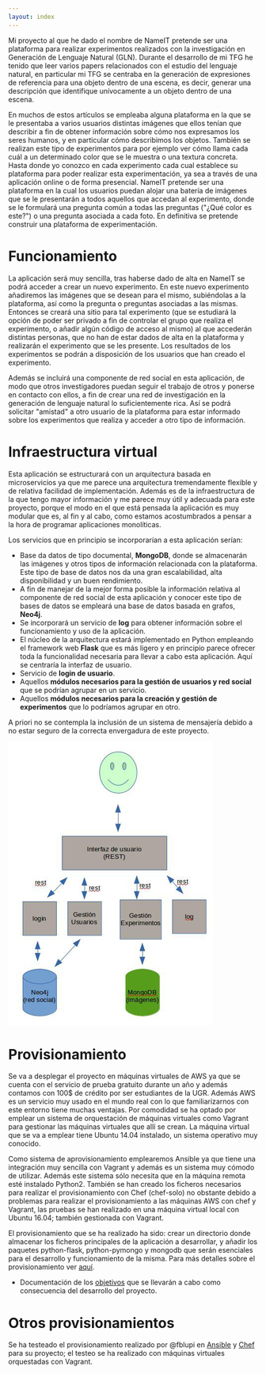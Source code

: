 ```yaml
---
layout: index
---
```


Mi proyecto al que he dado el nombre de NameIT pretende ser una plataforma para realizar experimentos realizados con la investigación en Generación de Lenguaje Natural (GLN). Durante el desarrollo de mi TFG he tenido que leer varios papers relacionados con el estudio del lenguaje natural, en particular mi TFG se centraba en la generación de expresiones de referencia para una objeto dentro de una escena, es decir, generar una descripción que identifique unívocamente a un objeto dentro de una escena.

En muchos de estos artículos se empleaba alguna plataforma en la que se le presentaba a varios usuarios distintas imágenes que ellos tenían que describir a fin de obtener información sobre cómo nos expresamos los seres humanos, y en particular cómo describimos los objetos. También se realizan este tipo de experimentos para por ejemplo ver cómo llama cada cuál a un determinado color que se le muestra o una textura concreta. Hasta donde yo conozco en cada experimento cada cual establece su plataforma para poder realizar esta experimentación, ya sea a través de una aplicación online o de forma presencial. NameIT pretende ser una plataforma en la cual los usuarios puedan alojar una batería de imágenes que se le presentarán a todos aquellos que accedan al experimento, donde se le formulará una pregunta común a todas las preguntas ("¿Qué color es este?") o una pregunta asociada a cada foto. En definitiva se pretende construir una plataforma de experimentación.

# Funcionamiento

La aplicación será muy sencilla, tras haberse dado de alta en NameIT se podrá acceder a crear un nuevo experimento. En este nuevo experimento añadiremos las imágenes que se desean para el mismo, subiéndolas a la plataforma, así como la pregunta o preguntas asociadas a las mismas. Entonces se creará una sitio para tal experimento (que se estudiará la opción de poder ser privado a fin de controlar el grupo que realiza el experimento, o añadir algún código de acceso al mismo) al que accederán distintas personas, que no han de estar dados de alta en la plataforma y realizarán el experimento que se les presente. Los resultados de los experimentos se podrán a disposición de los usuarios que han creado el experimento.

Además se incluirá una componente de red social en esta aplicación, de modo que otros investigadores puedan seguir el trabajo de otros y ponerse en contacto con ellos, a fin de crear una red de investigación en la generación de lenguaje natural lo suficientemente rica. Así se podrá solicitar "amistad" a otro usuario de la plataforma para estar informado sobre los experimentos que realiza y acceder a otro tipo de información.

# Infraestructura virtual

Esta aplicación se estructurará con un arquitectura basada en microservicios ya que me parece una arquitectura tremendamente flexible y de relativa facilidad de implementación. Además es de la infraestructura de la que tengo mayor información y me parece muy útil y adecuada para este proyecto, porque el modo en el que está pensada la aplicación es muy modular que es, al fin y al cabo, como estamos acostumbrados a pensar a la hora de programar aplicaciones monolíticas.

Los servicios que en principio se incorporarían a esta aplicación serían:

- Base da datos de tipo documental, **MongoDB**, donde se almacenarán las imágenes y otros tipos de información relacionada con la plataforma. Este tipo de base de datos nos da una gran escalabilidad, alta disponibilidad y un buen rendimiento.
- A fin de manejar de la mejor forma posible la información relativa al componente de red social de esta aplicación y conocer este tipo de bases de datos se empleará una base de datos basada en grafos, **Neo4j**.
- Se incorporará un servicio de **log** para obtener información sobre el funcionamiento y uso de la aplicación.
- El núcleo de la arquitectura estará implementado en Python empleando el framework web **Flask** que es más ligero y en principio parece ofrecer toda la funcionalidad necesaria para llevar a cabo esta aplicación. Aquí se centraría la interfaz de usuario.
- Servicio de **login de usuario**.
- Aquellos **módulos necesarios para la gestión de usuarios y red social** que se podrían agrupar en un servicio.
- Aquellos **módulos necesarios para la creación y gestión de experimentos** que lo podríamos agrupar en otro.

A priori no se contempla la inclusión de un sistema de mensajería debido a no estar seguro de la correcta envergadura de este proyecto.

![Infraestructura Virtual](images/iv.jpg)

# Provisionamiento

Se va a desplegar el proyecto en máquinas virtuales de AWS ya que se cuenta con el servicio de prueba gratuito durante un año y además contamos con 100$ de crédito por ser estudiantes de la UGR. Además AWS es un servicio muy usado en el mundo real con lo que familiarizarnos con este entorno tiene muchas ventajas. Por comodidad se ha optado por emplear un sistema de orquestación de máquinas virtuales como Vagrant para gestionar las máquinas virtuales que allí se crean. La máquina virtual que se va a emplear tiene Ubuntu 14.04 instalado, un sistema operativo muy conocido.

Como sistema de aprovisionamiento emplearemos Ansible ya que tiene una integración muy sencilla con Vagrant y además es un sistema muy cómodo de utilizar. Además este sistema sólo necesita que en la máquina remota esté instalado Python2. También se han creado los ficheros necesarios para realizar el provisionamiento con Chef (chef-solo) no obstante debido a problemas para realizar el provisionamiento a las máquinas AWS con chef y Vagrant, las pruebas se han realizado en una máquina virtual local con Ubuntu 16.04; también gestionada con Vagrant.

El provisionamiento que se ha realizado ha sido: crear un directorio donde almacenar los ficheros principales de la aplicación a desarrollar, y añadir los paquetes python-flask, python-pymongo y mongodb que serán esenciales para el desarrollo y funcionamiento de la misma. Para más detalles sobre el provisionamiento ver [aquí](documentos/provisionamiento).

- Documentación de los [objetivos](documentos/objetivos) que se llevarán a cabo como consecuencia del desarrollo del proyecto.

# Otros provisionamientos

Se ha testeado el provisionamiento realizado por @fblupi en [Ansible](https://github.com/fblupi/GEventator/issues/13) y [Chef](https://github.com/fblupi/GEventator/issues/17) para su proyecto; el testeo se ha realizado con máquinas virtuales orquestadas con Vagrant.
